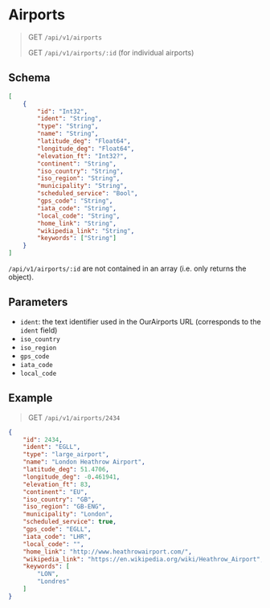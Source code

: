 # Airports

> GET `/api/v1/airports`
> 
> GET `/api/v1/airports/:id` (for individual airports)

## Schema

```json
[
    {
        "id": "Int32",
        "ident": "String",
        "type": "String",
        "name": "String",
        "latitude_deg": "Float64",
        "longitude_deg": "Float64",
        "elevation_ft": "Int32?",
        "continent": "String",
        "iso_country": "String",
        "iso_region": "String",
        "municipality": "String",
        "scheduled_service": "Bool",
        "gps_code": "String",
        "iata_code": "String",
        "local_code": "String",
        "home_link": "String",
        "wikipedia_link": "String",
        "keywords": ["String"]
    }
]
```

`/api/v1/airports/:id` are not contained in an array (i.e. only returns the object).

## Parameters
- `ident`: the text identifier used in the OurAirports URL (corresponds to the `ident` field)
- `iso_country`
- `iso_region`
- `gps_code`
- `iata_code`
- `local_code`

## Example
> GET `/api/v1/airports/2434`
```json
{
    "id": 2434,
    "ident": "EGLL",
    "type": "large_airport",
    "name": "London Heathrow Airport",
    "latitude_deg": 51.4706,
    "longitude_deg": -0.461941,
    "elevation_ft": 83,
    "continent": "EU",
    "iso_country": "GB",
    "iso_region": "GB-ENG",
    "municipality": "London",
    "scheduled_service": true,
    "gps_code": "EGLL",
    "iata_code": "LHR",
    "local_code": "",
    "home_link": "http://www.heathrowairport.com/",
    "wikipedia_link": "https://en.wikipedia.org/wiki/Heathrow_Airport",
    "keywords": [
        "LON",
        "Londres"
    ]
}
```